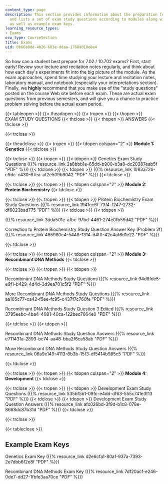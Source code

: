 ```yaml
---
content_type: page
description: This section provides information about the preparation for 7.02 exams
  and lists a set of exam study questions according to modules along with their answers
  as well as example exam keys.
learning_resource_types:
- Exams
ocw_type: CourseSection
title: Exams
uid: 0b66e8dd-4b26-603e-ddaa-1768a010e0e4
---
```


So how can a student best prepare for 7.02 / 10.702 exams? First, start early! Review your lecture and recitation notes regularly, and think about how each day's experiments fit into the big picture of the module. As the exam approaches, spend time studying your lecture and recitation notes, laboratory manual, and notebook (especially your interpretations section). Finally, we **highly** recommend that you make use of the "study questions" posted on the course Web site before each exam. These are actual exam questions from previous semesters, and will give you a chance to practice problem solving before the actual exam period.

{{< tableopen >}}
{{< theadopen >}}
{{< tropen >}}
{{< thopen >}}
EXAM STUDY QUESTIONS
{{< thclose >}}
{{< thopen >}}
ANSWERS
{{< thclose >}}

{{< trclose >}}

{{< theadclose >}}
{{< tropen >}}
{{< tdopen colspan="2" >}}
**Module 1: Genetics**
{{< tdclose >}}

{{< trclose >}}
{{< tropen >}}
{{< tdopen >}}
Genetics Exam Study Questions ({{% resource_link 2a8bbb1e-65dd-b900-b3a8-dc20387eab5f "PDF" %}})
{{< tdclose >}}
{{< tdopen >}}
({{% resource_link 1083a72b-c9dc-c430-67ea-af2e509b9042 "PDF" %}})
{{< tdclose >}}

{{< trclose >}}
{{< tropen >}}
{{< tdopen colspan="2" >}}
**Module 2: Protein Biochemistry**
{{< tdclose >}}

{{< trclose >}}
{{< tropen >}}
{{< tdopen >}}
Protein Biochemistry Exam Study Questions ({{% resource_link 1941ec6f-73f4-f247-2732-df6023bad775 "PDF" %}})
{{< tdclose >}}
{{< tdopen >}}


({{% resource_link 3dda501e-afbc-97bd-4461-274e0fb59d42 "PDF" %}})

Correction to Protein Biochemistry Study Question Answer Key (Problem 2f) ({{% resource_link 465980c4-5448-1314-d4f0-42c4af6d1e22 "PDF" %}})


{{< tdclose >}}

{{< trclose >}}
{{< tropen >}}
{{< tdopen colspan="2" >}}
**Module 3: Recombinant DNA Methods**
{{< tdclose >}}

{{< trclose >}}
{{< tropen >}}
{{< tdopen >}}


Recombinant DNA Methods Study Questions ({{% resource_link 94d8fde5-e9f1-b429-4d4d-3d9ea701c5f2 "PDF" %}})

More Recombinant DNA Methods Study Questions ({{% resource_link aa105c77-ca42-f5ee-fc95-c437f7c760fe "PDF" %}})

Recombinant DNA Methods Study Question 3 Edited ({{% resource_link 3795eebc-4ba4-4081-40ca-122bec7664e0 "PDF" %}})


{{< tdclose >}}
{{< tdopen >}}


Recombinant DNA Methods Study Question Answers ({{% resource_link e711431a-2893-bc74-aa48-bba2f6ca58ab "PDF" %}})

More Recombinant DNA Methods Study Question Answers ({{% resource_link 06a9e149-4113-6b3b-15f3-df5414b985c5 "PDF" %}})


{{< tdclose >}}

{{< trclose >}}
{{< tropen >}}
{{< tdopen colspan="2" >}}
**Module 4: Development**
{{< tdclose >}}

{{< trclose >}}
{{< tropen >}}
{{< tdopen >}}
Development Exam Study Questions ({{% resource_link 535bf5b1-09fc-e4dd-df63-555c741e3f13 "PDF" %}})
{{< tdclose >}}
{{< tdopen >}}
Development Exam Study Question Answers ({{% resource_link afc026bd-3f9d-b1c8-078e-8668dc87b31d "PDF" %}})
{{< tdclose >}}

{{< trclose >}}

{{< tableclose >}}

Example Exam Keys
-----------------

Genetics Exam Key ({{% resource_link d2e6cfa1-80a1-937a-7393-2e7dbb6f2e8f "PDF" %}})

Recombinant DNA Methods Exam Key ({{% resource_link 7df20acf-e246-0de7-dd27-1fbfe3aa70ce "PDF" %}})